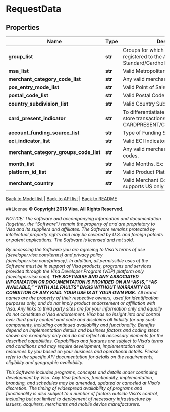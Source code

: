 # RequestData

## Properties
Name | Type | Description | Notes
------------ | ------------- | ------------- | -------------
**group_list** | **str** | Groups for which the end user is registered to the API. Example- Standard/Cardholder/cbreasoncode | 
**msa_list** | **str** | Valid Metropolitan Statistical Area in US | 
**merchant_category_code_list** | **str** | Any valid merchant category code. | 
**pos_entry_mode_list** | **str** | Valid Point of Sale Entry Mode | 
**postal_code_list** | **str** | Valid Postal Code in the United States | 
**country_subdivision_list** | **str** | Valid Country Sub Division List | 
**card_present_indicator** | **str** | To differentiatiate between online and in store transactions.Example- CARDPRESENT/CARDNOTPRESENT/ALL | 
**account_funding_source_list** | **str** | Type of Funding Source transactions. | 
**eci_indicator_list** | **str** | Valid ECI Indicator. | 
**merchant_category_groups_code_list** | **str** | Any valid merchant category group codes. | 
**month_list** | **str** | Valid Months. Ex: 201601 for Jan 2016 | 
**platform_id_list** | **str** | Valid Product Platform | 
**merchant_country** | **str** | Valid Merchant Country. Current API supports US only | 

[Back to Model list](../README.md#documentation-for-models)   |   [Back to API list](../README.md#documentation-for-api-endpoints)   |   [Back to README](../README.md)



##License
**© Copyright 2018 Visa. All Rights Reserved.**

*NOTICE: The software and accompanying information and documentation (together, the “Software”) remain the property of
and are proprietary to Visa and its suppliers and affiliates. The Software remains protected by intellectual property
rights and may be covered by U.S. and foreign patents or patent applications. The Software is licensed and not sold.*

*By accessing the Software you are agreeing to Visa's terms of use (developer.visa.com/terms) and privacy policy (developer.visa.com/privacy).
In addition, all permissible uses of the Software must be in support of Visa products, programs and services provided
through the Visa Developer Program (VDP) platform only (developer.visa.com). **THE SOFTWARE AND ANY ASSOCIATED
INFORMATION OR DOCUMENTATION IS PROVIDED ON AN “AS IS,” “AS AVAILABLE,” “WITH ALL FAULTS” BASIS WITHOUT WARRANTY OR
CONDITION OF ANY KIND. YOUR USE IS AT YOUR OWN RISK.** All brand names are the property of their respective owners, used for identification purposes only, and do not imply
product endorsement or affiliation with Visa. Any links to third party sites are for your information only and equally
do not constitute a Visa endorsement. Visa has no insight into and control over third party content and code and disclaims
all liability for any such components, including continued availability and functionality. Benefits depend on implementation
details and business factors and coding steps shown are exemplary only and do not reflect all necessary elements for the
described capabilities. Capabilities and features are subject to Visa’s terms and conditions and may require development,
implementation and resources by you based on your business and operational details. Please refer to the specific
API documentation for details on the requirements, eligibility and geographic availability.*

*This Software includes programs, concepts and details under continuing development by Visa. Any Visa features,
functionality, implementation, branding, and schedules may be amended, updated or canceled at Visa’s discretion.
The timing of widespread availability of programs and functionality is also subject to a number of factors outside Visa’s control,
including but not limited to deployment of necessary infrastructure by issuers, acquirers, merchants and mobile device manufacturers.*